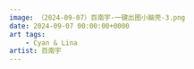 ```yaml
---
image: （2024-09-07）百南宇-一键出图小脑壳-3.png
date: 2024-09-07 00:00:00+0000
art tags:
    - Cyan & Lina
artist: 百南宇
---
```

